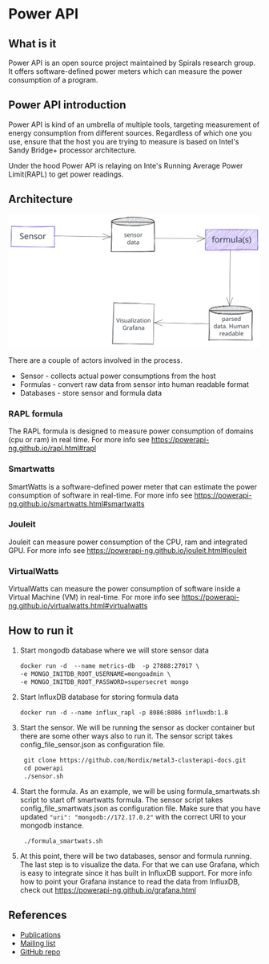 # Power API

## What is it

Power API is an open source project maintained by Spirals research group.
It offers software-defined power meters which can measure the power consumption of a
program.

## Power API introduction

Power API is kind of an umbrella of multiple tools, targeting measurement of energy
consumption from different sources. Regardless of which one you use, ensure that the host
you are trying to measure is based on Intel's Sandy Bridge+ processor architecture.

Under the hood Power API is relaying on Inte's Running Average Power Limit(RAPL) to
get power readings.

## Architecture

![PowerAPI](images/powerapi.svg)

There are a couple of actors involved in the process.

- Sensor - collects actual power consumptions from the host
- Formulas - convert raw data from sensor into human readable format
- Databases - store sensor and formula data

### RAPL formula

The RAPL formula is designed to measure power consumption of domains (cpu or ram) in real time.
For more info see <https://powerapi-ng.github.io/rapl.html#rapl>

### Smartwatts

SmartWatts is a software-defined power meter that can estimate the power consumption of software in real-time.
For more info see <https://powerapi-ng.github.io/smartwatts.html#smartwatts>

### Jouleit

Jouleit can measure power consumption of the CPU, ram and integrated GPU.
For more info see <https://powerapi-ng.github.io/jouleit.html#jouleit>

### VirtualWatts

VirtualWatts can measure the power consumption of software inside a Virtual Machine (VM) in real-time.
For more info see <https://powerapi-ng.github.io/virtualwatts.html#virtualwatts>

## How to run it

1. Start mongodb database where we will store sensor data

    ```shell
    docker run -d  --name metrics-db  -p 27888:27017 \
    -e MONGO_INITDB_ROOT_USERNAME=mongoadmin \
    -e MONGO_INITDB_ROOT_PASSWORD=supersecret mongo
    ```

2. Start InfluxDB database for storing formula data

    ```shell
    docker run -d --name influx_rapl -p 8086:8086 influxdb:1.8
    ```

3. Start the sensor. We will be running the sensor as docker container but there are some other ways
    also to run it. The sensor script takes config_file_sensor.json as configuration file.

    ```shell
     git clone https://github.com/Nordix/metal3-clusterapi-docs.git
     cd powerapi
     ./sensor.sh
    ```

4. Start the formula. As an example, we will be using formula_smartwats.sh script to start off
    smartwatts formula. The sensor script takes config_file_smartwats.json as configuration file.
    Make sure that you have updated `"uri": "mongodb://172.17.0.2"` with the correct URI to your
    mongodb instance.

    ```shell
     ./formula_smartwats.sh
    ```

5. At this point, there will be two databases, sensor and formula running. The last step is to visualize
    the data. For that we can use Grafana, which is easy to integrate since it has built in InfluxDB support.
    For more info how to point your Grafana instance to read the data from InfluxDB, check out <https://powerapi-ng.github.io/grafana.html>

## References

- [Publications](http://powerapi.org/)
- [Mailing list](sympa@inria.fr)
- [GitHub repo](https://github.com/powerapi-ng)
